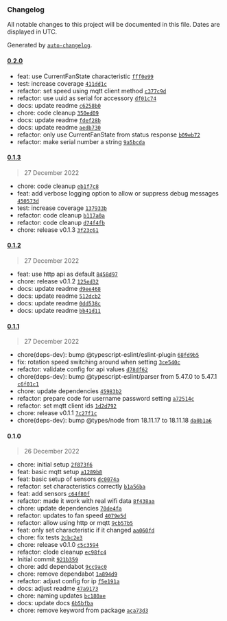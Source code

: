 ### Changelog

All notable changes to this project will be documented in this file. Dates are displayed in UTC.

Generated by [`auto-changelog`](https://github.com/CookPete/auto-changelog).

#### [0.2.0](https://github.com/jvandenaardweg/homebridge-itho-daalderop/compare/0.1.3...0.2.0)

- feat: use CurrentFanState characteristic [`fff0e99`](https://github.com/jvandenaardweg/homebridge-itho-daalderop/commit/fff0e99546555729955e9343ecd362e7c01fb25a)
- test: increase coverage [`411dd1c`](https://github.com/jvandenaardweg/homebridge-itho-daalderop/commit/411dd1c0b388a3d45179e76f6adad690c1feedc1)
- refactor: set speed using mqtt client method [`c377c9d`](https://github.com/jvandenaardweg/homebridge-itho-daalderop/commit/c377c9d00bb3aa85021084965f1c80938f086395)
- refactor: use uuid as serial for accessory [`df01c74`](https://github.com/jvandenaardweg/homebridge-itho-daalderop/commit/df01c7494ec6337f7c59964d4723746707f768d8)
- docs: update readme [`c6258b0`](https://github.com/jvandenaardweg/homebridge-itho-daalderop/commit/c6258b0c5a1ca978ce77ec1e35e8175a744ccc2a)
- chore: code cleanup [`350ed09`](https://github.com/jvandenaardweg/homebridge-itho-daalderop/commit/350ed09e451c0184f1ab6c8b279f0be8388affc1)
- docs: update readme [`fdef28b`](https://github.com/jvandenaardweg/homebridge-itho-daalderop/commit/fdef28bd5bcfcf7e33e82f0d49f9b27a0bdb9a54)
- docs: update readme [`aedb730`](https://github.com/jvandenaardweg/homebridge-itho-daalderop/commit/aedb7303a33df61efb437359dad28e9a728333b9)
- refactor: only use CurrentFanState from status response [`b09eb72`](https://github.com/jvandenaardweg/homebridge-itho-daalderop/commit/b09eb72fbc303a75866e6ed49f6d432742cd6ecc)
- refactor: make serial number a string [`9a5bcda`](https://github.com/jvandenaardweg/homebridge-itho-daalderop/commit/9a5bcda22e03c2f9c3f9b24b8a15e9a22065ee57)

#### [0.1.3](https://github.com/jvandenaardweg/homebridge-itho-daalderop/compare/0.1.2...0.1.3)

> 27 December 2022

- chore: code cleanup [`eb1f7c8`](https://github.com/jvandenaardweg/homebridge-itho-daalderop/commit/eb1f7c8d93aed646b3326b1a7c4a3f66596fd26b)
- feat: add verbose logging option to allow or suppress debug messages [`450573d`](https://github.com/jvandenaardweg/homebridge-itho-daalderop/commit/450573dafdd44767180a443eec1b60c7db035b6a)
- test: increase coverage [`137933b`](https://github.com/jvandenaardweg/homebridge-itho-daalderop/commit/137933bb7b66bca6719994054a083f4fd5b269e8)
- refactor: code cleanup [`b117a0a`](https://github.com/jvandenaardweg/homebridge-itho-daalderop/commit/b117a0ab63b354d08c6b386c9d8ed53668daf9f3)
- refactor: code cleanup [`d74f4fb`](https://github.com/jvandenaardweg/homebridge-itho-daalderop/commit/d74f4fb281b2d04da7225ade1d4a0a122b3a0a71)
- chore: release v0.1.3 [`3f23c61`](https://github.com/jvandenaardweg/homebridge-itho-daalderop/commit/3f23c612fd88e692afe18b196afcd379736c67c3)

#### [0.1.2](https://github.com/jvandenaardweg/homebridge-itho-daalderop/compare/0.1.1...0.1.2)

> 27 December 2022

- feat: use http api as default [`8458d97`](https://github.com/jvandenaardweg/homebridge-itho-daalderop/commit/8458d976a7bfeb44f4266ca4c3c4b0281efa1956)
- chore: release v0.1.2 [`125ed32`](https://github.com/jvandenaardweg/homebridge-itho-daalderop/commit/125ed32a7c885be6b1a94363687578cbc1f89074)
- docs: update readme [`d9ee468`](https://github.com/jvandenaardweg/homebridge-itho-daalderop/commit/d9ee4685f0b701efc0011de202dbb3efa437aa8b)
- docs: update readme [`512dcb2`](https://github.com/jvandenaardweg/homebridge-itho-daalderop/commit/512dcb2d2f392f1890bcb351c65ca9f64c216d03)
- docs: update readme [`0dd538c`](https://github.com/jvandenaardweg/homebridge-itho-daalderop/commit/0dd538ca864a29a857291a6ddca65f7213a5866b)
- docs: update readme [`bb41d11`](https://github.com/jvandenaardweg/homebridge-itho-daalderop/commit/bb41d11011dd6efa4c8f3facf9c581ae43e75b8f)

#### [0.1.1](https://github.com/jvandenaardweg/homebridge-itho-daalderop/compare/0.1.0...0.1.1)

> 27 December 2022

- chore(deps-dev): bump @typescript-eslint/eslint-plugin [`68fd9b5`](https://github.com/jvandenaardweg/homebridge-itho-daalderop/commit/68fd9b595592a9acbc84cee336f58c07ad55c7de)
- fix: rotation speed switching around when setting [`3ce540c`](https://github.com/jvandenaardweg/homebridge-itho-daalderop/commit/3ce540c470fb48e5e2a4bf54717dd29e304dc1e8)
- refactor: validate config for api values [`d78df62`](https://github.com/jvandenaardweg/homebridge-itho-daalderop/commit/d78df62a15acd8f16cc7b085042549d69d717032)
- chore(deps-dev): bump @typescript-eslint/parser from 5.47.0 to 5.47.1 [`c6f01c1`](https://github.com/jvandenaardweg/homebridge-itho-daalderop/commit/c6f01c1873509d6e4419af86092feda0565a6261)
- chore: update dependencies [`45983b2`](https://github.com/jvandenaardweg/homebridge-itho-daalderop/commit/45983b27df2121ff490ab3c6e0b9377d422ba395)
- refactor: prepare code for username password setting [`a72514c`](https://github.com/jvandenaardweg/homebridge-itho-daalderop/commit/a72514c84989fae8d38e028ad92f5fea1188d284)
- refactor: set mqtt client ids [`1d2d792`](https://github.com/jvandenaardweg/homebridge-itho-daalderop/commit/1d2d792d1934da25ba2860228940d195ecf4fbef)
- chore: release v0.1.1 [`7c27f1c`](https://github.com/jvandenaardweg/homebridge-itho-daalderop/commit/7c27f1cd3a8e827d923cfe3b5e5e035275659a1e)
- chore(deps-dev): bump @types/node from 18.11.17 to 18.11.18 [`da0b1a6`](https://github.com/jvandenaardweg/homebridge-itho-daalderop/commit/da0b1a69771bc95fb1c76510bf8e457a5a2d941c)

#### 0.1.0

> 26 December 2022

- chore: initial setup [`2f873f6`](https://github.com/jvandenaardweg/homebridge-itho-daalderop/commit/2f873f62c61789a13502db1267a63ac2fba638e0)
- feat: basic mqtt setup [`a1289b8`](https://github.com/jvandenaardweg/homebridge-itho-daalderop/commit/a1289b82996710d539396e17cafd8c973d16c5fa)
- feat: basic setup of sensors [`dc0074a`](https://github.com/jvandenaardweg/homebridge-itho-daalderop/commit/dc0074ab382b2581e376be17d3a60f27cc834bea)
- refactor: set characteristics correctly [`b1a56ba`](https://github.com/jvandenaardweg/homebridge-itho-daalderop/commit/b1a56ba4bf530e35d0b2128f2b82695cdc8317b3)
- feat: add sensors [`c64f80f`](https://github.com/jvandenaardweg/homebridge-itho-daalderop/commit/c64f80fa1f316a4478c3cf60e7d413378b659d49)
- refactor: made it work with real wifi data [`8f438aa`](https://github.com/jvandenaardweg/homebridge-itho-daalderop/commit/8f438aaa862a0b330e1a3f3e3ddc92e6ed484a20)
- chore: update dependencies [`70de4fa`](https://github.com/jvandenaardweg/homebridge-itho-daalderop/commit/70de4fae92d32daf4d8624f9351ad390091f2f13)
- refactor: updates to fan speed [`4079e5d`](https://github.com/jvandenaardweg/homebridge-itho-daalderop/commit/4079e5d936eb3025cce46b0180b683910adcfaa2)
- refactor: allow using http or mqtt [`9cb57b5`](https://github.com/jvandenaardweg/homebridge-itho-daalderop/commit/9cb57b5b55dbce1f2a14b071138a9f7f1d6bcbc0)
- feat: only set characteristic if it changed [`aa060fd`](https://github.com/jvandenaardweg/homebridge-itho-daalderop/commit/aa060fdf35517736f8734181584248d012bfdad1)
- chore: fix tests [`2cbc2e3`](https://github.com/jvandenaardweg/homebridge-itho-daalderop/commit/2cbc2e3e14c71cf895d359a3d9fa41baf0a75eb5)
- chore: release v0.1.0 [`c5c3594`](https://github.com/jvandenaardweg/homebridge-itho-daalderop/commit/c5c35946168976f0b78f2df193f4c3aee42f8022)
- refactor: clode cleanup [`ec98fc4`](https://github.com/jvandenaardweg/homebridge-itho-daalderop/commit/ec98fc41017847b1d1cfaac2351c2957445d3f8a)
- Initial commit [`921b359`](https://github.com/jvandenaardweg/homebridge-itho-daalderop/commit/921b35926844bc0a8be52f9d311bf1f9825c19d6)
- chore: add dependabot [`9cc9ac0`](https://github.com/jvandenaardweg/homebridge-itho-daalderop/commit/9cc9ac03e174f20d860bf70dfe9b997ae40a4681)
- chore: remove dependabot [`1a894d9`](https://github.com/jvandenaardweg/homebridge-itho-daalderop/commit/1a894d993e91511d5b2f0cf45d49ce7119bbc1df)
- refactor: adjust config for ip [`f5e191a`](https://github.com/jvandenaardweg/homebridge-itho-daalderop/commit/f5e191a3f02067d2209814e9ab1c37faca358864)
- docs: adjust readme [`47a9173`](https://github.com/jvandenaardweg/homebridge-itho-daalderop/commit/47a91730993d0d3a12c62b6a4ccce3477747fff7)
- chore: naming updates [`bc180ae`](https://github.com/jvandenaardweg/homebridge-itho-daalderop/commit/bc180ae01fcd3a75345489133396cd8ed6bcc597)
- docs: update docs [`6b5bfba`](https://github.com/jvandenaardweg/homebridge-itho-daalderop/commit/6b5bfba2bc16762534804e82738065125d053473)
- chore: remove keyword from package [`aca73d3`](https://github.com/jvandenaardweg/homebridge-itho-daalderop/commit/aca73d31168ceebb88859aed082480b940f21b15)
